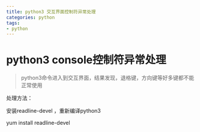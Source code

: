 ```yaml
---
title: python3 交互界面控制符异常处理
categories: python
tags: 
- python
---
```


# python3 console控制符异常处理



> python3命令进入到交互界面，结果发现，退格键，方向键等好多键都不能正常使用



处理方法：

安装readline-devel ，重新编译python3

yum install readline-devel 